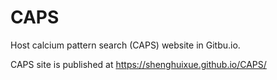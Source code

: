 # CAPS
Host calcium pattern search (CAPS) website in Gitbu.io. 

CAPS site is published at https://shenghuixue.github.io/CAPS/
